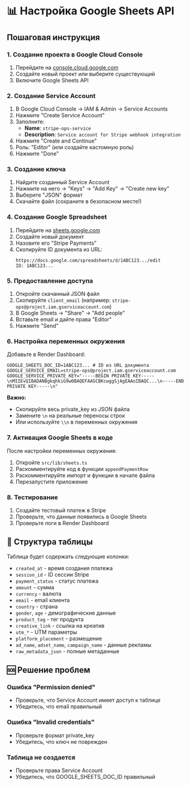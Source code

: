 # 📊 Настройка Google Sheets API

## Пошаговая инструкция

### 1. Создание проекта в Google Cloud Console
1. Перейдите на [console.cloud.google.com](https://console.cloud.google.com)
2. Создайте новый проект или выберите существующий
3. Включите Google Sheets API

### 2. Создание Service Account
1. В Google Cloud Console → IAM & Admin → Service Accounts
2. Нажмите "Create Service Account"
3. Заполните:
   - **Name**: `stripe-ops-service`
   - **Description**: `Service account for Stripe webhook integration`
4. Нажмите "Create and Continue"
5. Роль: "Editor" (или создайте кастомную роль)
6. Нажмите "Done"

### 3. Создание ключа
1. Найдите созданный Service Account
2. Нажмите на него → "Keys" → "Add Key" → "Create new key"
3. Выберите "JSON" формат
4. Скачайте файл (сохраните в безопасном месте!)

### 4. Создание Google Spreadsheet
1. Перейдите на [sheets.google.com](https://sheets.google.com)
2. Создайте новый документ
3. Назовите его "Stripe Payments"
4. Скопируйте ID документа из URL:
   ```
   https://docs.google.com/spreadsheets/d/1ABC123.../edit
   ID: 1ABC123...
   ```

### 5. Предоставление доступа
1. Откройте скачанный JSON файл
2. Скопируйте `client_email` (например: `stripe-ops@project.iam.gserviceaccount.com`)
3. В Google Sheets → "Share" → "Add people"
4. Вставьте email и дайте права "Editor"
5. Нажмите "Send"

### 6. Настройка переменных окружения
Добавьте в Render Dashboard:

```
GOOGLE_SHEETS_DOC_ID=1ABC123... # ID из URL документа
GOOGLE_SERVICE_EMAIL=stripe-ops@project.iam.gserviceaccount.com
GOOGLE_SERVICE_PRIVATE_KEY="-----BEGIN PRIVATE KEY-----\nMIIEvQIBADANBgkqhkiG9w0BAQEFAASCBKcwggSjAgEAAoIBAQC...\n-----END PRIVATE KEY-----\n"
```

**Важно:** 
- Скопируйте весь private_key из JSON файла
- Замените `\n` на реальные переносы строк
- Или используйте `\\n` в переменных окружения

### 7. Активация Google Sheets в коде
После настройки переменных окружения:

1. Откройте `src/lib/sheets.ts`
2. Раскомментируйте код в функции `appendPaymentRow`
3. Раскомментируйте импорт и функции в начале файла
4. Перезапустите приложение

### 8. Тестирование
1. Создайте тестовый платеж в Stripe
2. Проверьте, что данные появились в Google Sheets
3. Проверьте логи в Render Dashboard

## 🔧 Структура таблицы

Таблица будет содержать следующие колонки:
- `created_at` - время создания платежа
- `session_id` - ID сессии Stripe
- `payment_status` - статус платежа
- `amount` - сумма
- `currency` - валюта
- `email` - email клиента
- `country` - страна
- `gender`, `age` - демографические данные
- `product_tag` - тег продукта
- `creative_link` - ссылка на креатив
- `utm_*` - UTM параметры
- `platform_placement` - размещение
- `ad_name`, `adset_name`, `campaign_name` - данные рекламы
- `raw_metadata_json` - полные метаданные

## 🆘 Решение проблем

### Ошибка "Permission denied"
- Проверьте, что Service Account имеет доступ к таблице
- Убедитесь, что email правильный

### Ошибка "Invalid credentials"
- Проверьте формат private_key
- Убедитесь, что ключ не поврежден

### Таблица не создается
- Проверьте права Service Account
- Убедитесь, что GOOGLE_SHEETS_DOC_ID правильный
